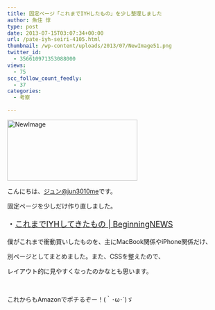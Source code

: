 ```yaml
---
title: 固定ページ「これまでIYHしたもの」を少し整理しました
author: 魚住 惇
type: post
date: 2013-07-15T03:07:34+00:00
url: /pate-iyh-seiri-4105.html
thumbnail: /wp-content/uploads/2013/07/NewImage51.png
twitter_id:
  - 356610971353088000
views:
  - 75
scc_follow_count_feedly:
  - 37
categories:
  - 考察

---
```

<img decoding="async" loading="lazy" title="NewImage.png" src="/wp-content/uploads/2013/07/NewImage5.png" alt="NewImage" width="300" height="140" border="0" />

<!--more-->

こんにちは、[ジュン@jun3010me][1]です。

固定ページを少しだけ作り直しました。

<p style="font-size: 18px;">
  ・<a rel="nofollow" href="http://jun3010.me/iyh-page" target="_blank">これまでIYHしてきたもの | BeginningNEWS</a>
</p>

僕がこれまで衝動買いしたものを、主にMacBook関係やiPhone関係だけ、

別ページとしてまとめました。また、CSSを整えたので、

レイアウト的に見やすくなったのかなとも思います。

 

これからもAmazonでポチるぞー！(｀･ω･´)ゞ

 [1]: https://twitter.com/jun3010me